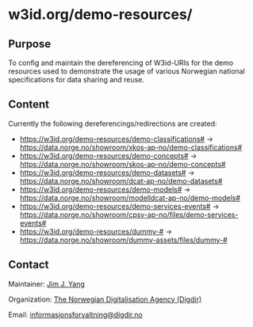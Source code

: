 # w3id.org/demo-resources/

## Purpose

To config and maintain the dereferencing of W3id-URIs for the demo resources used to demonstrate the usage of various Norwegian national specifications for data sharing and reuse.  

## Content

Currently the following dereferencings/redirections are created: 

* https://w3id.org/demo-resources/demo-classifications# -> https://data.norge.no/showroom/xkos-ap-no/demo-classifications#
* https://w3id.org/demo-resources/demo-concepts# -> https://data.norge.no/showroom/skos-ap-no/demo-concepts#
* https://w3id.org/demo-resources/demo-datasets# -> https://data.norge.no/showroom/dcat-ap-no/demo-datasets#
* https://w3id.org/demo-resources/demo-models# -> https://data.norge.no/showroom/modelldcat-ap-no/demo-models#
* https://w3id.org/demo-resources/demo-services-events# -> https://data.norge.no/showroom/cpsv-ap-no/files/demo-services-events#
* https://w3id.org/demo-resources/dummy-# -> https://data.norge.no/showroom/dummy-assets/files/dummy-#

## Contact  

Maintainer: [Jim J. Yang](https://github.com/jimjyang)

Organization: [The Norwegian Digitalisation Agency (Digdir)](https://digdir.no)   

Email: informasjonsforvaltning@digdir.no 

